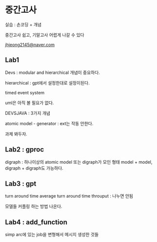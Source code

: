 # 중간고사

실습 : 손코딩 + 개념

중간고사 쉽고, 기말고사 어렵게 나갈 수 있다

jhjeong2145@naver.com

## Lab1

Devs : modular and hierarchical 개념이 중요하다.

hierarchical : gpt에서 설정한대로 설정이된다.

timed event system

uml은 아직 볼 필요가 없다.

DEVSJAVA : 3가지 개념

atomic model - generator : ext는 작동 안한다.

과제 봐두자.

## Lab2 : gproc

digraph : 하나이상의 atomic model 또는 digraph가 모인 형태 model + model, digraph + digraph도 가능하다.

## Lab3 : gpt

turn around time
average turn around time
throuput : 나누면 안됨

모델들 커플링 하는 방법 나온다.

## Lab4 : add_function

simp
arc에 있는 job을 변형해서 메시지 생성한 것들
